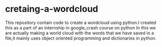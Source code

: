 # cretaing-a-wordcloud
This repository contain code to create a wordcloud using python.I created this as a part of an internship in google_crash course on python
In this we are actually making a world cloud with the words that we have saved in a file,it mainly uses object oriented programming and dictionaries in python.
